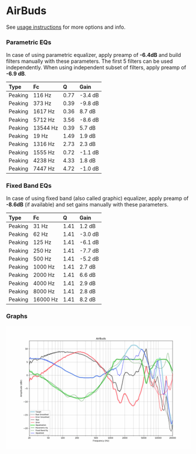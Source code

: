 # AirBuds
See [usage instructions](https://github.com/jaakkopasanen/AutoEq#usage) for more options and info.

### Parametric EQs
In case of using parametric equalizer, apply preamp of **-6.4dB** and build filters manually
with these parameters. The first 5 filters can be used independently.
When using independent subset of filters, apply preamp of **-6.9 dB**.

| Type    | Fc       |    Q | Gain    |
|:--------|:---------|:-----|:--------|
| Peaking | 116 Hz   | 0.77 | -3.4 dB |
| Peaking | 373 Hz   | 0.39 | -9.8 dB |
| Peaking | 1617 Hz  | 0.36 | 8.7 dB  |
| Peaking | 5712 Hz  | 3.56 | -8.6 dB |
| Peaking | 13544 Hz | 0.39 | 5.7 dB  |
| Peaking | 19 Hz    | 1.49 | 1.9 dB  |
| Peaking | 1316 Hz  | 2.73 | 2.3 dB  |
| Peaking | 1555 Hz  | 0.72 | -1.1 dB |
| Peaking | 4238 Hz  | 4.33 | 1.8 dB  |
| Peaking | 7447 Hz  | 4.72 | -1.0 dB |

### Fixed Band EQs
In case of using fixed band (also called graphic) equalizer, apply preamp of **-8.6dB**
(if available) and set gains manually with these parameters.

| Type    | Fc       |    Q | Gain    |
|:--------|:---------|:-----|:--------|
| Peaking | 31 Hz    | 1.41 | 1.2 dB  |
| Peaking | 62 Hz    | 1.41 | -3.0 dB |
| Peaking | 125 Hz   | 1.41 | -6.1 dB |
| Peaking | 250 Hz   | 1.41 | -7.7 dB |
| Peaking | 500 Hz   | 1.41 | -5.2 dB |
| Peaking | 1000 Hz  | 1.41 | 2.7 dB  |
| Peaking | 2000 Hz  | 1.41 | 6.6 dB  |
| Peaking | 4000 Hz  | 1.41 | 2.9 dB  |
| Peaking | 8000 Hz  | 1.41 | 2.8 dB  |
| Peaking | 16000 Hz | 1.41 | 8.2 dB  |

### Graphs
![](./AirBuds.png)